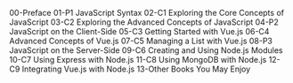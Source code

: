 00-Preface
01-P1 JavaScript Syntax
02-C1 Exploring the Core Concepts of JavaScript
03-C2 Exploring the Advanced Concepts of JavaScript
04-P2 JavaScript on the Client-Side
05-C3 Getting Started with Vue.js
06-C4 Advanced Concepts of Vue.js
07-C5 Managing a List with Vue.js
08-P3 JavaScript on the Server-Side
09-C6 Creating and Using Node.js Modules
10-C7 Using Express with Node.js
11-C8 Using MongoDB with Node.js
12-C9 Integrating Vue.js with Node.js
13-Other Books You May Enjoy
